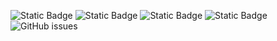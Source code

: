 ![Static Badge](https://img.shields.io/badge/blacklists-60-000000) ![Static Badge](https://img.shields.io/badge/blacklisted-2809248-cc0000) ![Static Badge](https://img.shields.io/badge/whitelisted-2243-00CC00) ![Static Badge](https://img.shields.io/badge/streaming_blacklist-28107-000000) ![GitHub issues](https://img.shields.io/github/issues/fabriziosalmi/blacklists)
